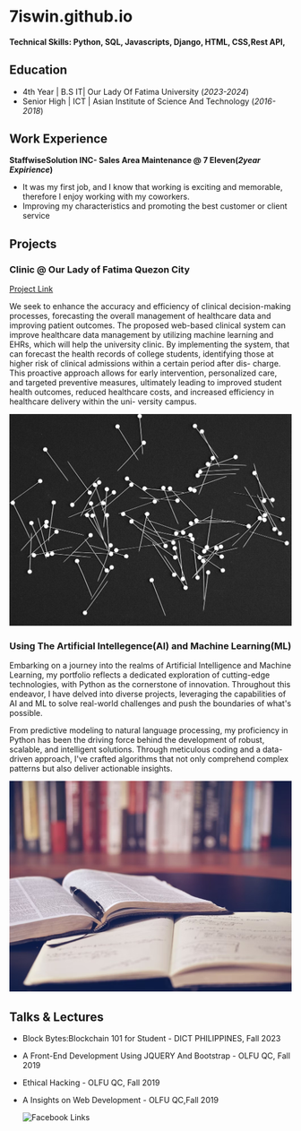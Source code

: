 # 7iswin.github.io

#### Technical Skills: Python, SQL, Javascripts, Django, HTML, CSS,Rest API,

## Education
- 4th Year  | B.S  IT| Our Lady Of Fatima University (_2023-2024_)								       		
- Senior High  |	ICT  | Asian Institute of Science And Technology (_2016-2018_)	 			        		

## Work Experience
**StaffwiseSolution INC- Sales Area Maintenance @ 7 Eleven(_2year Expirience_)**
- It was my first job, and I know that working is exciting and memorable, therefore I enjoy working with my coworkers.
- Improving my characteristics and promoting the best customer or client service


## Projects
### Clinic @ Our Lady of Fatima Quezon City 
[Project Link](https://universityclinicqc.com/account/?next=/)

We seek to enhance the accuracy and efficiency of clinical decision-making
processes, forecasting the overall management of healthcare data and improving patient
outcomes. The proposed web-based clinical system can improve healthcare data
management by utilizing machine learning and EHRs, which will help the university clinic.
By implementing the system, that can forecast the health records of college students,
identifying those at higher risk of clinical admissions within a certain period after dis-
charge. This proactive approach allows for early intervention, personalized care, and
targeted preventive measures, ultimately leading to improved student health outcomes,
reduced healthcare costs, and increased efficiency in healthcare delivery within the uni-
versity campus.

![EEG Band Discovery](/assets/img/neutral.jpg)

### Using The Artificial Intellegence(AI) and Machine Learning(ML)

Embarking on a journey into the realms of Artificial Intelligence and Machine Learning, my portfolio reflects a dedicated exploration of cutting-edge technologies, with Python as the cornerstone of innovation. Throughout this endeavor, I have delved into diverse projects, leveraging the capabilities of AI and ML to solve real-world challenges and push the boundaries of what's possible.

From predictive modeling to natural language processing, my proficiency in Python has been the driving force behind the development of robust, scalable, and intelligent solutions. Through meticulous coding and a data-driven approach, I've crafted algorithms that not only comprehend complex patterns but also deliver actionable insights.

![Journey Study](/assets/img/book.PNG)

## Talks & Lectures
- Block Bytes:Blockchain 101 for Student - DICT PHILIPPINES, Fall 2023
- A Front-End Development Using JQUERY And Bootstrap - OLFU QC, Fall 2019
- Ethical Hacking - OLFU QC, Fall 2019
- A Insights on Web Development - OLFU QC,Fall 2019

  ![Facebook Links](https://www.facebook.com/7iswin/)


